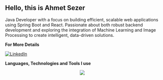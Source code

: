 
## Hello, this is **Ahmet Sezer**
Java Developer with a focus on building efficient, scalable web applications using Spring Boot and React. Passionate about both robust backend development and exploring the integration of Machine Learning and Image Processing to create intelligent, data-driven solutions.

**For More Details** 

 [![LinkedIn](https://img.shields.io/badge/LinkedIn-black?style=flat-square&logo=linkedin&logoColor=white)](https://www.linkedin.com/in/ahmet-sezerr/) 

**Languages, Technologies and Tools I use**
<p align="center">
  <a href="https://skillicons.dev">
    <img src="https://skillicons.dev/icons?i=git,java,yolo,spring,nodejs,python,postgres,js,ts,react,vite,bootstrap,tailwind," />
  </a>
</p>

